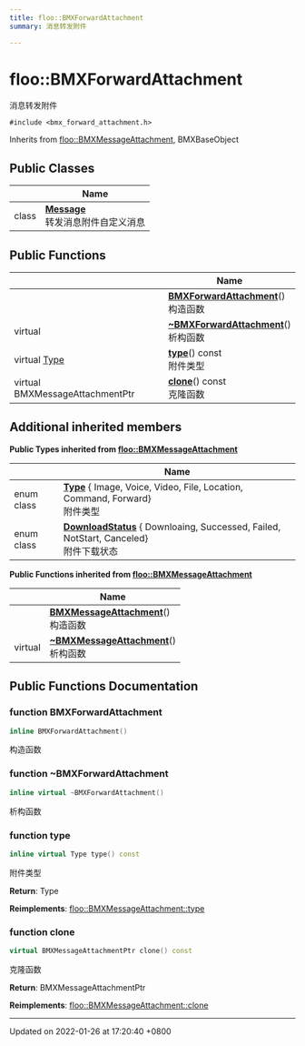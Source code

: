 ```yaml
---
title: floo::BMXForwardAttachment
summary: 消息转发附件 

---
```


# floo::BMXForwardAttachment



消息转发附件 


`#include <bmx_forward_attachment.h>`

Inherits from [floo::BMXMessageAttachment](classfloo_1_1_b_m_x_message_attachment.md), BMXBaseObject

## Public Classes

|                | Name           |
| -------------- | -------------- |
| class | **[Message](classfloo_1_1_b_m_x_forward_attachment_1_1_message.md)** <br>转发消息附件自定义消息  |

## Public Functions

|                | Name           |
| -------------- | -------------- |
| | **[BMXForwardAttachment](classfloo_1_1_b_m_x_forward_attachment.md#function-bmxforwardattachment)**()<br>构造函数  |
| virtual | **[~BMXForwardAttachment](classfloo_1_1_b_m_x_forward_attachment.md#function-~bmxforwardattachment)**()<br>析构函数  |
| virtual [Type](classfloo_1_1_b_m_x_message_attachment.md#enum-type) | **[type](classfloo_1_1_b_m_x_forward_attachment.md#function-type)**() const<br>附件类型  |
| virtual BMXMessageAttachmentPtr | **[clone](classfloo_1_1_b_m_x_forward_attachment.md#function-clone)**() const<br>克隆函数  |

## Additional inherited members

**Public Types inherited from [floo::BMXMessageAttachment](classfloo_1_1_b_m_x_message_attachment.md)**

|                | Name           |
| -------------- | -------------- |
| enum class| **[Type](classfloo_1_1_b_m_x_message_attachment.md#enum-type)** { Image, Voice, Video, File, Location, Command, Forward}<br>附件类型  |
| enum class| **[DownloadStatus](classfloo_1_1_b_m_x_message_attachment.md#enum-downloadstatus)** { Downloaing, Successed, Failed, NotStart, Canceled}<br>附件下载状态  |

**Public Functions inherited from [floo::BMXMessageAttachment](classfloo_1_1_b_m_x_message_attachment.md)**

|                | Name           |
| -------------- | -------------- |
| | **[BMXMessageAttachment](classfloo_1_1_b_m_x_message_attachment.md#function-bmxmessageattachment)**()<br>构造函数  |
| virtual | **[~BMXMessageAttachment](classfloo_1_1_b_m_x_message_attachment.md#function-~bmxmessageattachment)**()<br>析构函数  |


## Public Functions Documentation

### function BMXForwardAttachment

```cpp
inline BMXForwardAttachment()
```

构造函数 

### function ~BMXForwardAttachment

```cpp
inline virtual ~BMXForwardAttachment()
```

析构函数 

### function type

```cpp
inline virtual Type type() const
```

附件类型 

**Return**: Type 

**Reimplements**: [floo::BMXMessageAttachment::type](classfloo_1_1_b_m_x_message_attachment.md#function-type)


### function clone

```cpp
virtual BMXMessageAttachmentPtr clone() const
```

克隆函数 

**Return**: BMXMessageAttachmentPtr 

**Reimplements**: [floo::BMXMessageAttachment::clone](classfloo_1_1_b_m_x_message_attachment.md#function-clone)


-------------------------------

Updated on 2022-01-26 at 17:20:40 +0800